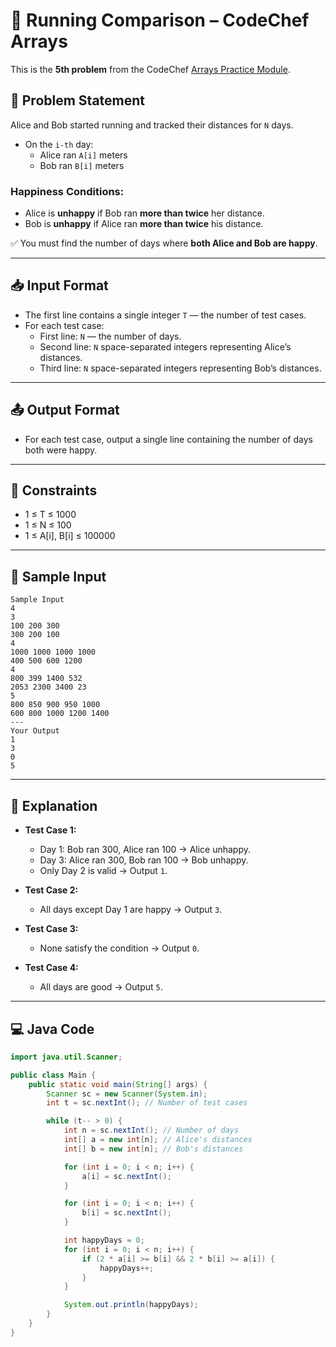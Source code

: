 # 👟 Running Comparison – CodeChef Arrays 

This is the **5th problem** from the CodeChef [Arrays Practice Module](https://www.codechef.com/practice/course/arrays/ARRAYS/problems/RUNCOMPARE).

## 🧠 Problem Statement

Alice and Bob started running and tracked their distances for `N` days.

- On the `i-th` day:
  - Alice ran `A[i]` meters
  - Bob ran `B[i]` meters

### Happiness Conditions:

- Alice is **unhappy** if Bob ran **more than twice** her distance.
- Bob is **unhappy** if Alice ran **more than twice** his distance.

✅ You must find the number of days where **both Alice and Bob are happy**.

---

## 📥 Input Format

- The first line contains a single integer `T` — the number of test cases.
- For each test case:
  - First line: `N` — the number of days.
  - Second line: `N` space-separated integers representing Alice’s distances.
  - Third line: `N` space-separated integers representing Bob’s distances.

---

## 📤 Output Format

- For each test case, output a single line containing the number of days both were happy.

---

## 🔢 Constraints

- 1 ≤ T ≤ 1000  
- 1 ≤ N ≤ 100  
- 1 ≤ A[i], B[i] ≤ 100000

---

## 🧪 Sample Input
```
Sample Input
4
3
100 200 300
300 200 100
4
1000 1000 1000 1000
400 500 600 1200
4
800 399 1400 532
2053 2300 3400 23
5
800 850 900 950 1000
600 800 1000 1200 1400
---
Your Output
1
3
0
5
```
---

## 📘 Explanation

- **Test Case 1:**  
  - Day 1: Bob ran 300, Alice ran 100 → Alice unhappy.  
  - Day 3: Alice ran 300, Bob ran 100 → Bob unhappy.  
  - Only Day 2 is valid → Output `1`.

- **Test Case 2:**  
  - All days except Day 1 are happy → Output `3`.

- **Test Case 3:**  
  - None satisfy the condition → Output `0`.

- **Test Case 4:**  
  - All days are good → Output `5`.

---

## 💻 Java Code

```java
import java.util.Scanner;

public class Main {
    public static void main(String[] args) {
        Scanner sc = new Scanner(System.in);
        int t = sc.nextInt(); // Number of test cases

        while (t-- > 0) {
            int n = sc.nextInt(); // Number of days
            int[] a = new int[n]; // Alice's distances
            int[] b = new int[n]; // Bob's distances

            for (int i = 0; i < n; i++) {
                a[i] = sc.nextInt();
            }

            for (int i = 0; i < n; i++) {
                b[i] = sc.nextInt();
            }

            int happyDays = 0;
            for (int i = 0; i < n; i++) {
                if (2 * a[i] >= b[i] && 2 * b[i] >= a[i]) {
                    happyDays++;
                }
            }

            System.out.println(happyDays);
        }
    }
}
